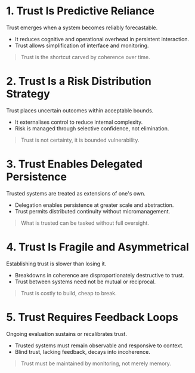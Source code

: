 # 1. Trust Is Predictive Reliance
Trust emerges when a system becomes reliably forecastable.
- It reduces cognitive and operational overhead in persistent interaction.
- Trust allows simplification of interface and monitoring.
> Trust is the shortcut carved by coherence over time.
# 2. Trust Is a Risk Distribution Strategy
Trust places uncertain outcomes within acceptable bounds.
- It externalises control to reduce internal complexity.
- Risk is managed through selective confidence, not elimination.
> Trust is not certainty, it is bounded vulnerability.
# 3. Trust Enables Delegated Persistence
Trusted systems are treated as extensions of one's own.
- Delegation enables persistence at greater scale and abstraction.
- Trust permits distributed continuity without micromanagement.
> What is trusted can be tasked without full oversight.
# 4. Trust Is Fragile and Asymmetrical
Establishing trust is slower than losing it.
- Breakdowns in coherence are disproportionately destructive to trust.
- Trust between systems need not be mutual or reciprocal.
> Trust is costly to build, cheap to break.
# 5. Trust Requires Feedback Loops
Ongoing evaluation sustains or recalibrates trust.
- Trusted systems must remain observable and responsive to context.
- Blind trust, lacking feedback, decays into incoherence.
> Trust must be maintained by monitoring, not merely memory.
